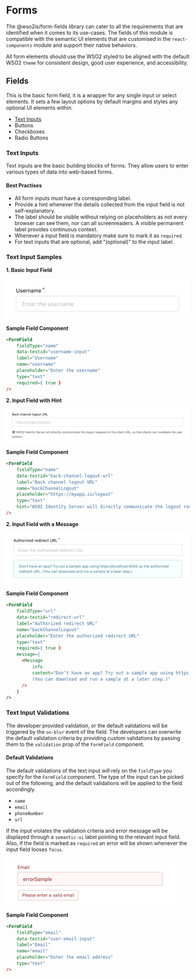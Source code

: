 # Forms

The @wso2is/form-fields library can cater to all the requirements that are identified when it comes to its use-cases. The fields of 
this module is compatible with the semantic UI elements that are customised in the `react-components` module and 
support their native behaviors.

All form elements should use the WSO2 styled to be aligned with the default WSO2 `theme` for consistent design, good 
user experience, and accessibility.

## Fields

This is the basic form field, it is a wrapper for any single input or select elements. It sets a few layout options by 
default margins and styles any optional UI elements within.

- [Text Inputs]()
- Buttons
- Checkboxes
- Radio Buttons

### Text Inputs

Text inputs are the basic building blocks of forms. They allow users to enter various types of data into web-based 
forms.

#### Best Practises

- All form inputs must have a corresponding label.
- Provide a hint whenever the details collected from the input field is not self-explanatory.
- The label should be visible without relying on placeholders as not every browser can see them, nor can all 
  screenreaders. A visible permanent label provides continuous context.
- Whenever a input field is mandatory make sure to mark it as `required`.
- For text inputs that are optional, add "(optional)" to the input label.

### Text Input Samples

<b>1. Basic Input Field</b>

![basic](assets/forms-field-basic.png)

<b>Sample Field Component</b>
```html
<FormField
    fieldType="name"
    data-testid="username-input"
    label="Username"
    name="username"
    placeholder="Enter the username"
    type="text"
    required={ true }
/>
```

<b>2. Input Field with Hint</b>

![with-hint](assets/forms-field-with-hint.png)

<b>Sample Field Component</b>
```html
<FormField
    fieldType="name"
    data-testid="back-channel-logout-url"
    label="Back channel logout URL"
    name="backChannelLogout"
    placeholder="https://myapp.io/logout"
    type="text"
    hint="WSO2 Identity Server will directly communicate the logout requests to this client URL..."
/>
```

<b>2. Input Field with a Message</b>

![with-message](assets/forms-field-with-info-message.png)

<b>Sample Field Component</b>
```html
<FormField
    fieldType="url"
    data-testid="redirect-url"
    label="Authorized redirect URL"
    name="backChannelLogout"
    placeholder="Enter the authorized redirect URL"
    type="text"
    required={ true }
    message={
      <Message
          info
          content="Don’t have an app? Try out a sample app using https://localhost:5000 as the authorized redirect URL. 
          (You can download and run a sample at a later step.)"
      />
    }
/>
```

### Text Input Validations 

The developer provided validation, or the default validations will be triggered by the `on-blur` event of the field. 
The developers can overwrite the default validation criteria by providing custom validations by passing them to the 
`validation` prop of the `FormField` component.

#### Default Validations

The default validations of the text input will rely on the `fieldType` you specify for the `FormField` component. The 
type of the input can be picked out of the following, and the default validations will be
applied to the field accordingly.

- `name`
- `email`
- `phoneNumber`
- `url`

If the input violates the validation criteria and error message will be displayed through
a `semantic-ui` label pointing to the relevant input field. Also, if the field is marked as `required` an error will be
shown whenever the input field looses `focus`.

![with-message](assets/froms-field-validation-email.png)

<b>Sample Field Component</b>
```html
<FormField
    fieldType="email"
    data-testid="user-email-input"
    label="Email"
    name="email"
    placeholder="Enter the email address"
    type="text"
/>
```
